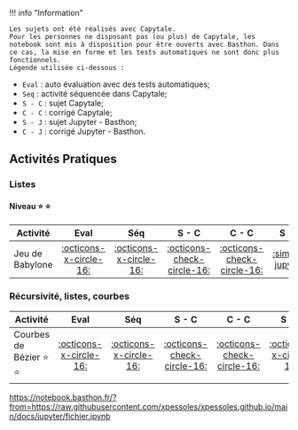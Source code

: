 !!! info "Information"

    Les sujets ont été réalisés avec Capytale. 
    Pour les personnes ne disposant pas (ou plus) de Capytale, les notebook sont mis à disposition pour être ouverts avec Basthon. Dans ce cas, la mise en forme et les tests automatiques ne sont donc plus fonctionnels. 
    Légende utilisée ci-dessous : 
* `Eval` : auto évaluation avec des tests automatiques;
* `Seq` : activité séquencée dans Capytale;
* `S - C` : sujet Capytale; 
* `C - C` : corrigé Capytale; 
* `S - J` : sujet Jupyter - Basthon; 
* `C - J` : corrigé Jupyter - Basthon.
 
 
## Activités Pratiques


### Listes
#### Niveau :star: :star: 

| Activité |  Eval | Séq | S - C | C - C | S - J | C - J |
| -------- |  :--: | :------: | :-------: | :---------: | :-------: | :---------: |
| Jeu de Babylone  | [:octicons-x-circle-16:]() | [:octicons-x-circle-16:]() | [:octicons-check-circle-16:](https://capytale2.ac-paris.fr/web/c/6f2c-3515792) | [:octicons-check-circle-16:](https://capytale2.ac-paris.fr/web/c/a4ce-3516429) | [:simple-jupyter:]( https://notebook.basthon.fr/?from=https://raw.githubusercontent.com/xpessoles/xpessoles.github.io/main/docs/jupyter/DM_Jeu_de_Babylone_Sujet.ipynb) | [:simple-jupyter: Corrigé]() |


### Récursivité, listes, courbes
| Activité |  Eval | Séq | S - C | C - C | S - J | C - J |
| -------- |  :--: | :------: | :-------: | :---------: | :-------: | :---------: |
| Courbes de Bézier :star: :star: | [:octicons-x-circle-16:]() | [:octicons-x-circle-16:]() | [:octicons-check-circle-16:](https://capytale2.ac-paris.fr/web/c/a61e-3509651) | [:octicons-check-circle-16:](https://capytale2.ac-paris.fr/web/c/2095-3509679) | [:octicons-x-circle-16:]() | [:simple-jupyter:](https://notebook.basthon.fr/?from=https://raw.githubusercontent.com/xpessoles/xpessoles.github.io/main/docs/jupyter/DS_Courbe_de_Bezier_Corrige.ipynb) |


https://notebook.basthon.fr/?from=https://raw.githubusercontent.com/xpessoles/xpessoles.github.io/main/docs/jupyter/fichier.ipynb

